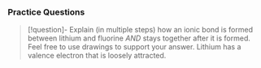 


### Practice Questions

> [!question]- Explain (in multiple steps) how an ionic bond is formed between lithium and fluorine *AND* stays together after it is formed. Feel free to use drawings to support your answer.
>  Lithium has a valence electron that is loosely attracted.